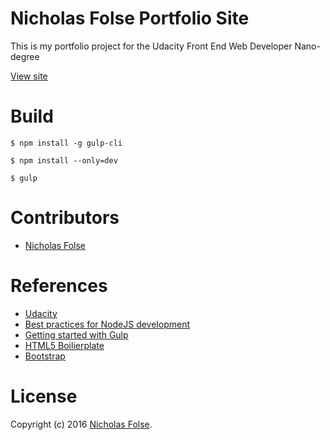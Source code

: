 Nicholas Folse Portfolio Site
==============================

This is my portfolio project for the Udacity Front End Web Developer Nano-degree

[View site](https://nf1198.github.io/fend-portfolio-site/)

Build
=======

```
$ npm install -g gulp-cli
```

```
$ npm install --only=dev
```

```
$ gulp
```

Contributors
============

- [Nicholas Folse](https://github.com/NF1198)

References
============
- [Udacity](https://www.udacity.com/)
- [Best practices for NodeJS development](https://devcenter.heroku.com/articles/node-best-practices)
- [Getting started with Gulp](http://justinmccandless.com/post/a-tutorial-for-getting-started-with-gulp/)
- [HTML5 Boilierplate](https://html5boilerplate.com/)
- [Bootstrap](http://getbootstrap.com/)

License
=======

Copyright (c) 2016 [Nicholas Folse](https://github.com/NF1198).


